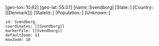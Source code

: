 ﻿---
location: [55.07,10.62]
mapzoom: [7,12] 
mapmarker: city 
type: City
tags:
- geo/City


SpocWebEntityId: 34690
isDeleted: false
confidential: public

---
[geo-lon::10.62]
[geo-lat::55.07]
[name::Svendborg]
[State::]
[Country::[[Denmark]]]
[StateId::]
[Population::]
[Unknown::]


```leaflet
id: Svendborg
coordinates: [[Svendborg]]
markerFile: [[Svendborg]]
defaultZoom: 11 
maxZoom: 18
```
